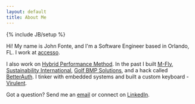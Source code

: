 ```yaml
---
layout: default
title: About Me
---
```

{% include JB/setup %}

Hi! My name is John Fonte, and I'm a Software Engineer based in Orlando, FL. I work at [accesso](http://accesso.com).

I also work on [Hybrid Performance Method](https://hybridperformancemethod.com). In the past I built [M-Fly](http://umich.edu/~mfly), [Sustainability International](http://sustainabilityinternational.org), [Golf BMP Solutions](http://golfbmpsolutions.com), and a hack called [BetterAuth](https://www.hackerleague.org/hackathons/pennapps-spring-2013/hacks/betterauth). I tinker with embedded systems and built a custom keyboard - [Virulent](https://github.com/johnfonte/virulent).

Got a question? Send me an [email](mailto:{{site.author.email}}) or connect on [LinkedIn](https://linkedin.com/pub/{{site.author.linkedin}}).
